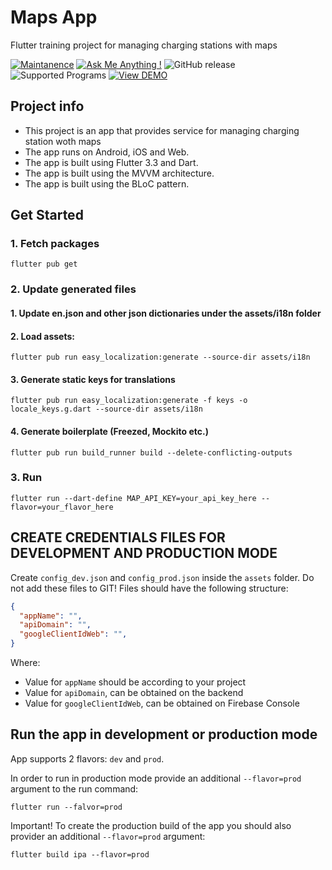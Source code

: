 # Maps App

Flutter training project for managing charging stations with maps

[
![Maintanence](https://img.shields.io/badge/Maintenance-yes%3F-blue.svg)]()
[![Ask Me Anything !](https://img.shields.io/badge/Ask%20me-anything-1abc9c.svg)]()
![GitHub release](https://img.shields.io/badge/release-v1.0.0-blue)
![Supported Programs](https://img.shields.io/badge/Platform-Android%20|%20iOS%20|%20Web%20%20-blue.svg?logo=flutter)
[![View DEMO](https://img.shields.io/badge/VIEW-DEMO-lightgreen.svg)]()

## Project info 

- This project is an app that provides service for managing charging station woth maps
- The app runs on Android, iOS and Web.
- The app is built using Flutter 3.3 and Dart.
- The app is built using the MVVM architecture.
- The app is built using the BLoC pattern.

## Get Started

### 1. Fetch packages

```shell
flutter pub get
```
### 2. Update generated files

#### 1. Update en.json and other json dictionaries under the assets/i18n folder

#### 2. Load assets:

```shell
flutter pub run easy_localization:generate --source-dir assets/i18n
```

#### 3. Generate static keys for translations

```shell
flutter pub run easy_localization:generate -f keys -o locale_keys.g.dart --source-dir assets/i18n
```

#### 4. Generate boilerplate (Freezed, Mockito etc.)

```shell
flutter pub run build_runner build --delete-conflicting-outputs
```
### 3. Run

```shell
flutter run --dart-define MAP_API_KEY=your_api_key_here --flavor=your_flavor_here
```

## CREATE CREDENTIALS FILES FOR DEVELOPMENT AND PRODUCTION MODE

Create `config_dev.json` and `config_prod.json` inside the `assets` folder.
Do not add these files to GIT!
Files should have the following structure:

```json
{
  "appName": "",
  "apiDomain": "",
  "googleClientIdWeb": "",
}
```
Where:
- Value for `appName` should be according to your project
- Value for `apiDomain`, can be obtained on the backend
- Value for `googleClientIdWeb`, can be obtained on Firebase Console

## Run the app in development or production mode

App supports 2 flavors: `dev` and `prod`.


In order to run in production mode provide an additional `--flavor=prod` argument to the run
command:

```shell
flutter run --falvor=prod
```

Important! To create the production build of the app you should also provider an
additional `--flavor=prod` argument:

```shell
flutter build ipa --flavor=prod
```
